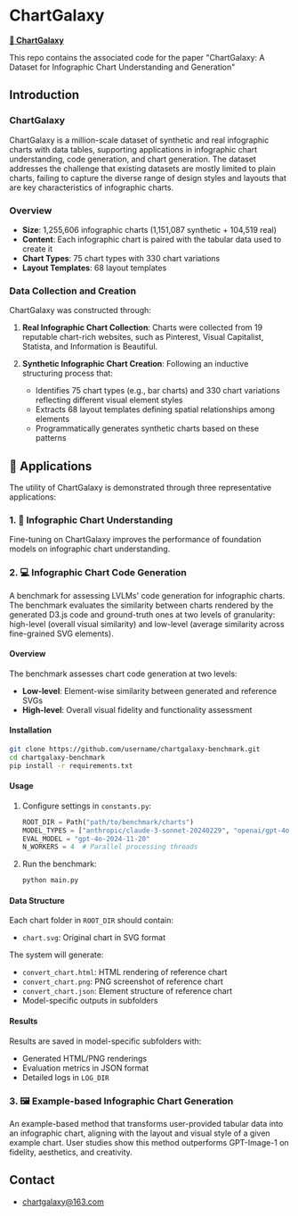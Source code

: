 # ChartGalaxy

[**🤗 ChartGalaxy**](https://huggingface.co/datasets/ChartGalaxy/ChartGalaxy)

This repo contains the associated code for the paper "ChartGalaxy: A Dataset for Infographic Chart Understanding and Generation"

<!-- ## 🔔 News -->

## Introduction

### ChartGalaxy

ChartGalaxy is a million-scale dataset of synthetic and real infographic charts with data tables, supporting applications in infographic chart understanding, code generation, and chart generation. The dataset addresses the challenge that existing datasets are mostly limited to plain charts, failing to capture the diverse range of design styles and layouts that are key characteristics of infographic charts.

### Overview

- **Size**: 1,255,606 infographic charts (1,151,087 synthetic + 104,519 real)
- **Content**: Each infographic chart is paired with the tabular data used to create it
- **Chart Types**: 75 chart types with 330 chart variations
- **Layout Templates**: 68 layout templates

### Data Collection and Creation

ChartGalaxy was constructed through:

1. **Real Infographic Chart Collection**: Charts were collected from 19 reputable chart-rich websites, such as Pinterest, Visual Capitalist, Statista, and Information is Beautiful.

2. **Synthetic Infographic Chart Creation**: Following an inductive structuring process that:
   - Identifies 75 chart types (e.g., bar charts) and 330 chart variations reflecting different visual element styles
   - Extracts 68 layout templates defining spatial relationships among elements
   - Programmatically generates synthetic charts based on these patterns

## 🎯 Applications

The utility of ChartGalaxy is demonstrated through three representative applications:

### 1. 🧠 Infographic Chart Understanding

Fine-tuning on ChartGalaxy improves the performance of foundation models on infographic chart understanding. 

### 2. 💻 Infographic Chart Code Generation

A benchmark for assessing LVLMs' code generation for infographic charts. The benchmark evaluates the similarity between charts rendered by the generated D3.js code and ground-truth ones at two levels of granularity: high-level (overall visual similarity) and low-level (average similarity across fine-grained SVG elements).

#### Overview

The benchmark assesses chart code generation at two levels:
- **Low-level**: Element-wise similarity between generated and reference SVGs
- **High-level**: Overall visual fidelity and functionality assessment

#### Installation

```bash
git clone https://github.com/username/chartgalaxy-benchmark.git
cd chartgalaxy-benchmark
pip install -r requirements.txt
```

#### Usage

1. Configure settings in `constants.py`:
   ```python
   ROOT_DIR = Path("path/to/benchmark/charts")
   MODEL_TYPES = ["anthropic/claude-3-sonnet-20240229", "openai/gpt-4o-2024-05-13"]
   EVAL_MODEL = "gpt-4o-2024-11-20"
   N_WORKERS = 4  # Parallel processing threads
   ```

2. Run the benchmark:
   ```bash
   python main.py
   ```

#### Data Structure

Each chart folder in `ROOT_DIR` should contain:
- `chart.svg`: Original chart in SVG format

The system will generate:
- `convert_chart.html`: HTML rendering of reference chart
- `convert_chart.png`: PNG screenshot of reference chart
- `convert_chart.json`: Element structure of reference chart
- Model-specific outputs in subfolders

#### Results

Results are saved in model-specific subfolders with:
- Generated HTML/PNG renderings
- Evaluation metrics in JSON format
- Detailed logs in `LOG_DIR`

### 3. 🖼️ Example-based Infographic Chart Generation

An example-based method that transforms user-provided tabular data into an infographic chart, aligning with the layout and visual style of a given example chart. User studies show this method outperforms GPT-Image-1 on fidelity, aesthetics, and creativity.


## Contact
- chartgalaxy@163.com

